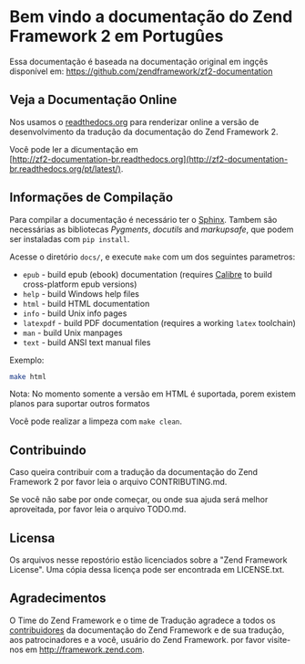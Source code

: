 # Bem vindo a documentação do Zend Framework 2 em Portugûes

Essa documentação é baseada na documentação original em ingçês disponível em:
https://github.com/zendframework/zf2-documentation


## Veja a Documentação Online

Nos usamos o [readthedocs.org](http://readthedocs.org/) para renderizar online
a versão de desenvolvimento da tradução da documentação do Zend Framework 2.

Você pode ler a dicumentação em  
[http://zf2-documentation-br.readthedocs.org](http://zf2-documentation-br.readthedocs.org/pt/latest/).

## Informações de Compilação

Para compilar a documentação é necessário ter o [Sphinx](http://sphinx-doc.org/). 
Tambem são necessárias as bibliotecas _Pygments_, _docutils_ and _markupsafe_, 
que podem ser instaladas com `pip install`.

Acesse o diretório `docs/`, e execute `make` com um dos seguintes parametros:

- `epub` - build epub (ebook) documentation (requires
  [Calibre](http://calibre-ebook.com/) to build cross-platform epub versions)
- `help` - build Windows help files
- `html` - build HTML documentation
- `info` - build Unix info pages
- `latexpdf` - build PDF documentation (requires a working `latex` toolchain)
- `man` - build Unix manpages
- `text` - build ANSI text manual files

Exemplo:

```sh
make html
```

Nota: No momento somente a versão em HTML é suportada, porem existem planos para
suportar outros formatos

Você pode realizar a limpeza com `make clean`.

## Contribuindo

Caso queira contribuir com a tradução da documentação do Zend Framework 2 por favor
leia o arquivo CONTRIBUTING.md.

Se você não sabe por onde começar, ou onde sua ajuda será melhor aproveitada, por
favor leia o arquivo TODO.md.

## Licensa

Os arquivos nesse repostório estão licenciados sobre a "Zend Framework License".
Uma cópia dessa licença pode ser encontrada em LICENSE.txt.

## Agradecimentos

O Time do Zend Framework e o time de Tradução agradece a todos os
[contribuidores](https://github.com/zendframework/zf2-documentation/contributors) 
da documentação do Zend Framework e de sua tradução, aos patrocinadores e a você,
usuário do Zend Framework. por favor visite-nos em http://framework.zend.com.
